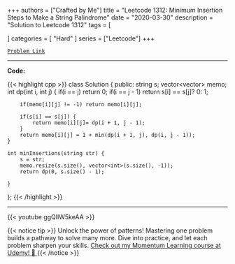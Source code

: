 
+++
authors = ["Crafted by Me"]
title = "Leetcode 1312: Minimum Insertion Steps to Make a String Palindrome"
date = "2020-03-30"
description = "Solution to Leetcode 1312"
tags = [
    
]
categories = [
    "Hard"
]
series = ["Leetcode"]
+++



[`Problem Link`](https://leetcode.com/problems/minimum-insertion-steps-to-make-a-string-palindrome/description/)

---

**Code:**

{{< highlight cpp >}}
class Solution {
public:
    string s;
    vector<vector<int>> memo;
    int dp(int i, int j) {
        if(i == j) return 0;
        if(i == j - 1) return s[i] == s[j]? 0: 1;
        
        if(memo[i][j] != -1) return memo[i][j];
        
        if(s[i] == s[j]) {
            return memo[i][j]= dp(i + 1, j - 1);
        }
        return memo[i][j] = 1 + min(dp(i + 1, j), dp(i, j - 1)); 
    }
    
    int minInsertions(string str) {
        s = str;
        memo.resize(s.size(), vector<int>(s.size(), -1));
        return dp(0, s.size() - 1);
        
    }
};
{{< /highlight >}}


---
{{< youtube ggQlIW5keAA >}}

{{< notice tip >}}
Unlock the power of patterns! Mastering one problem builds a pathway to solve many more. Dive into practice, and let each problem sharpen your skills. [Check out my Momentum Learning course at Udemy! 🚀 ](https://www.udemy.com/course/algorithms-and-data-structures-in-cpp/)
{{< /notice >}}

